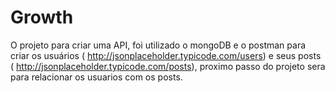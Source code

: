 # Growth
O projeto para criar uma API, foi utilizado o mongoDB e o postman para criar os usuários ( http://jsonplaceholder.typicode.com/users) e seus posts ( http://jsonplaceholder.typicode.com/posts), proximo passo do projeto sera para relacionar os usuarios com os posts.
